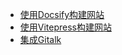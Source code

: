 <!-- docs/_sidebar.md -->

 * [使用Docsify构建网站](blog/docsify)
 * [使用Vitepress构建网站](blog/vitepress)
 * [集成Gitalk](blog/gitalk)
